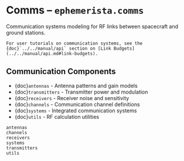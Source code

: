 # Comms – `ephemerista.comms`

Communication systems modeling for RF links between spacecraft and ground stations.

```{seealso}
For user tutorials on communication systems, see the {doc}`../../manual/api` section on [Link Budgets](../../manual/api.md#link-budgets).
```

## Communication Components

- {doc}`antennas` - Antenna patterns and gain models
- {doc}`transmitters` - Transmitter power and modulation
- {doc}`receivers` - Receiver noise and sensitivity
- {doc}`channels` - Communication channel definitions
- {doc}`systems` - Integrated communication systems
- {doc}`utils` - RF calculation utilities

```{toctree}
antennas
channels
receivers
systems
transmitters
utils
```
